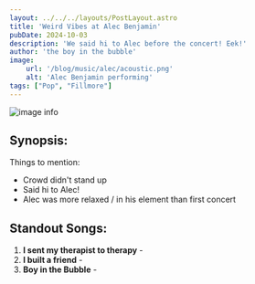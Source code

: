 ```yaml
---
layout: ../../../layouts/PostLayout.astro
title: 'Weird Vibes at Alec Benjamin'
pubDate: 2024-10-03
description: 'We said hi to Alec before the concert! Eek!'
author: 'the boy in the bubble'
image:
    url: '/blog/music/alec/acoustic.png'
    alt: 'Alec Benjamin performing'
tags: ["Pop", "Fillmore"]
---
```

![image info](/blog/music/alec/acoustic.png)

## Synopsis:

Things to mention: 
* Crowd didn't stand up
* Said hi to Alec!
* Alec was more relaxed / in his element than first concert

## Standout Songs:
1. **I sent my therapist to therapy** - 
2. **I built a friend** - 
3. **Boy in the Bubble** - 
